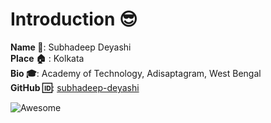 # Introduction :sunglasses:  
**Name :name_badge:**:  Subhadeep Deyashi  
**Place :house:** : Kolkata  
**Bio :mortar_board:**: Academy of Technology, Adisaptagram, West Bengal  
**GitHub :id:**: [subhadeep-deyashi](https://github.com/subhadeep-deyashi)  
  
![Awesome](https://awesome.re/badge.svg)  
